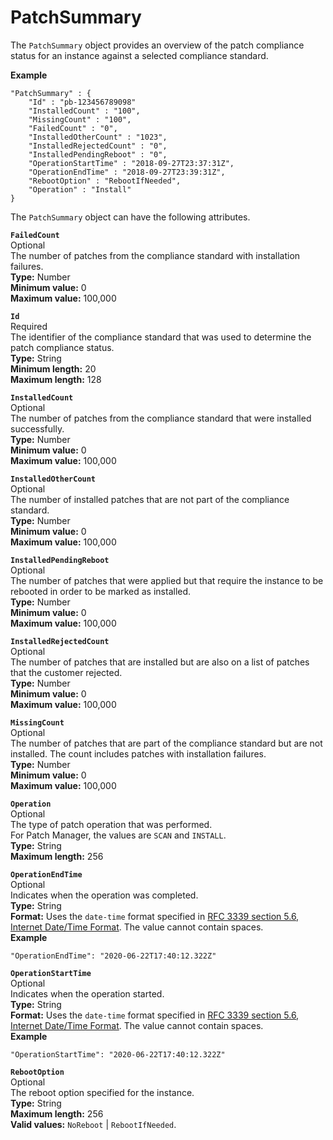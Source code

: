 # PatchSummary<a name="asff-patchsummary"></a>

The `PatchSummary` object provides an overview of the patch compliance status for an instance against a selected compliance standard\.

**Example**

```
"PatchSummary" : {
    "Id" : "pb-123456789098"
    "InstalledCount" : "100",
    "MissingCount" : "100",
    "FailedCount" : "0",
    "InstalledOtherCount" : "1023",
    "InstalledRejectedCount" : "0",
    "InstalledPendingReboot" : "0",
    "OperationStartTime" : "2018-09-27T23:37:31Z",
    "OperationEndTime" : "2018-09-27T23:39:31Z",
    "RebootOption" : "RebootIfNeeded",
    "Operation" : "Install"
}
```

The `PatchSummary` object can have the following attributes\.

**`FailedCount`**  
Optional  
The number of patches from the compliance standard with installation failures\.  
**Type:** Number  
**Minimum value:** 0  
**Maximum value:** 100,000

**`Id`**  
Required  
The identifier of the compliance standard that was used to determine the patch compliance status\.  
**Type:** String  
**Minimum length:** 20  
**Maximum length:** 128

**`InstalledCount`**  
Optional  
The number of patches from the compliance standard that were installed successfully\.  
**Type:** Number  
**Minimum value:** 0  
**Maximum value:** 100,000

**`InstalledOtherCount`**  
Optional  
The number of installed patches that are not part of the compliance standard\.  
**Type:** Number  
**Minimum value:** 0  
**Maximum value:** 100,000

**`InstalledPendingReboot`**  
Optional  
The number of patches that were applied but that require the instance to be rebooted in order to be marked as installed\.  
**Type:** Number  
**Minimum value:** 0  
**Maximum value:** 100,000

**`InstalledRejectedCount`**  
Optional  
The number of patches that are installed but are also on a list of patches that the customer rejected\.  
**Type:** Number  
**Minimum value:** 0  
**Maximum value:** 100,000

**`MissingCount`**  
Optional  
The number of patches that are part of the compliance standard but are not installed\. The count includes patches with installation failures\.  
**Type:** Number  
**Minimum value:** 0  
**Maximum value:** 100,000

**`Operation`**  
Optional  
The type of patch operation that was performed\.  
For Patch Manager, the values are `SCAN` and `INSTALL`\.  
**Type:** String  
**Maximum length:** 256

**`OperationEndTime`**  
Optional  
Indicates when the operation was completed\.  
**Type:** String  
**Format:** Uses the `date-time` format specified in [RFC 3339 section 5\.6, Internet Date/Time Format](https://tools.ietf.org/html/rfc3339#section-5.6)\. The value cannot contain spaces\.  
**Example**  

```
"OperationEndTime": "2020-06-22T17:40:12.322Z"
```

**`OperationStartTime`**  
Optional  
Indicates when the operation started\.  
**Type:** String  
**Format:** Uses the `date-time` format specified in [RFC 3339 section 5\.6, Internet Date/Time Format](https://tools.ietf.org/html/rfc3339#section-5.6)\. The value cannot contain spaces\.  
**Example**  

```
"OperationStartTime": "2020-06-22T17:40:12.322Z"
```

**`RebootOption`**  
Optional  
The reboot option specified for the instance\.  
**Type:** String  
**Maximum length:** 256  
**Valid values:** `NoReboot` \| `RebootIfNeeded`\.